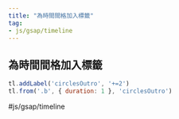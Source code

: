 ```yaml
---
title: "為時間間格加入標籤"
tag: 
- js/gsap/timeline
---
```

## 為時間間格加入標籤
```js
tl.addLabel('circlesOutro', '+=2')
tl.from('.b', { duration: 1 }, 'circlesOutro')
```

#js/gsap/timeline 